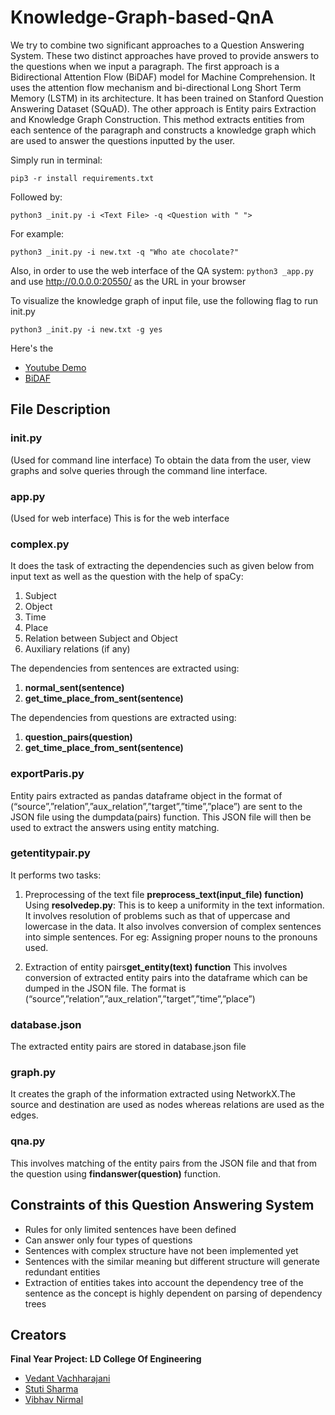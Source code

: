 # Knowledge-Graph-based-QnA

We try to combine two significant approaches to a Question Answering System. These two distinct approaches have proved to provide answers to the questions when we input a paragraph. The first approach is a Bidirectional Attention Flow (BiDAF) model for Machine Comprehension. It uses the attention flow mechanism and bi-directional Long Short Term Memory (LSTM) in its architecture. It has been trained on Stanford Question Answering Dataset (SQuAD). The other approach is Entity pairs Extraction and Knowledge Graph Construction. This method extracts entities from each sentence of the paragraph and constructs a knowledge graph which are used to answer the questions inputted by the user.

Simply run in terminal:

`pip3 -r install requirements.txt`

Followed by:

`python3 _init.py -i <Text File> -q <Question with " ">`

For example:

`python3 _init.py -i new.txt -q "Who ate chocolate?"`

Also, in order to use the web interface of the QA system:
`python3 _app.py` and use <http://0.0.0.0:20550/> as the URL in your browser

To visualize the knowledge graph of input file, use the following flag to run init.py

`python3 _init.py -i new.txt -g yes`

Here's the 
* [Youtube Demo](https://youtu.be/u9Nr8wjTPZ8)
* [BiDAF](https://allenai.github.io/bi-att-flow/)


## File Description ##

### init.py ###

(Used for command line interface)
To obtain the data from the user, view graphs and solve queries through the command line interface.


### app.py ###

(Used for web interface)
This is for the web interface

### complex.py ###

It does the task of extracting the dependencies such as given below from input text as well as the question with the help of spaCy:
1. Subject
2. Object
3. Time
4. Place
5. Relation between Subject and Object
6. Auxiliary relations (if any)

The dependencies from sentences are extracted using: 
1. **normal_sent(sentence)**
2. **get_time_place_from_sent(sentence)**


The dependencies from questions are extracted using:
1. **question_pairs(question)**
2. **get_time_place_from_sent(sentence)**

### exportParis.py ###

Entity pairs extracted as pandas dataframe object in the format of (“source”,”relation”,”aux_relation”,”target”,”time”,”place”) are sent to the JSON file using the dumpdata(pairs) function. This JSON file will then be used to extract the answers using entity matching.

### getentitypair.py ###

It performs two tasks:
1. Preprocessing of the text file **preprocess_text(input_file) function)**
Using **resolvedep.py**:
This is to keep a uniformity in the text information. It involves resolution of problems such as that of uppercase and lowercase in the data.
It also involves conversion of complex sentences into simple sentences. For eg: Assigning proper nouns to the pronouns used.

2. Extraction of entity pairs**get_entity(text) function**
This involves conversion of extracted entity pairs into the dataframe which can be dumped in the JSON file. The format is 
(“source”,”relation”,”aux_relation”,”target”,”time”,”place”)

### database.json ###
The extracted entity pairs are stored in database.json file


### graph.py ###
It creates the graph of the information extracted using NetworkX.The source and destination are used as nodes whereas relations are used as the edges.


### qna.py ###
This involves matching of the entity pairs from the JSON file and that from the question using **findanswer(question)** function.


## Constraints of this Question Answering System ##
* Rules for only limited sentences have been defined
* Can answer only four types of questions
* Sentences with complex structure have not been implemented yet
* Sentences with the similar meaning but different structure will generate redundant entities
* Extraction of entities takes into account the dependency tree of the sentence as the concept is highly dependent on parsing of dependency trees 

## Creators
**Final Year Project: LD College Of Engineering**
* [Vedant Vachharajani](https://www.linkedin.com/in/vvedant99/)
* [Stuti Sharma](https://www.linkedin.com/in/stuti-sharma-86aa68175/)
* [Vibhav Nirmal](https://www.linkedin.com/in/vibhavnirmal/)

